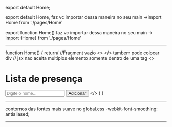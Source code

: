 export default Home;

export default Home, faz vc importar dessa maneira no seu main ->import Home from './pages/Home'

export function Home() faz vc importar dessa maneira no seu main -> import {Home} from './pages/Home'



--------------------------------------


function Home() {
  return(
    //Fragment vazio <> </> tambem pode colocar div
    // jsx nao aceita multiplos elemento somente dentro de uma tag
    <> 
    <h1>Lista de presença</h1>
    <input type="text" placeholder="Digite o nome..."/>
    <button type="button">Adicionar</button>
    </>
  )
}

--------

contornos das fontes mais suave
no global.css  -webkit-font-smoothing: antialiased;

-------------


